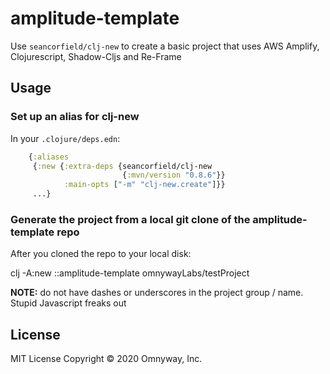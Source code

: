 # amplitude-template

Use `seancorfield/clj-new` to create a basic project that uses AWS Amplify, Clojurescript, Shadow-Cljs and Re-Frame

## Usage

### Set up an alias for clj-new 

In your `.clojure/deps.edn`:

```clj
    {:aliases
     {:new {:extra-deps {seancorfield/clj-new
                         {:mvn/version "0.8.6"}}
            :main-opts ["-m" "clj-new.create"]}}
     ...}
```

### Generate the project from a local git clone of the amplitude-template repo

After you cloned the repo to your local disk:

clj -A:new  <path-to-amplitude-template repo>::amplitude-template omnywayLabs/testProject

__NOTE:__ do not have dashes or underscores in the project group / name. Stupid Javascript freaks out 

## License
MIT License
Copyright © 2020 Omnyway, Inc.
